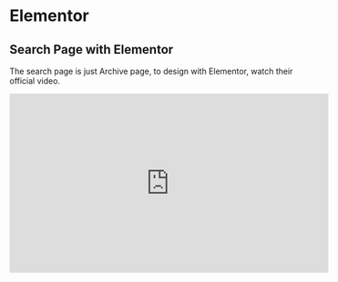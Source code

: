 # Elementor

## Search Page with Elementor

The search page is just Archive page, to design with Elementor, watch their official video.

<iframe width="560" height="315" src="https://www.youtube.com/embed/3yj3CN4ogPU" frameborder="0" allow="accelerometer; autoplay; encrypted-media; gyroscope; picture-in-picture" allowfullscreen></iframe>

